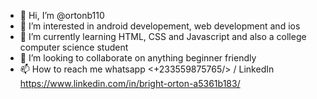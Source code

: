 - 👋 Hi, I’m @ortonb110
- 👀 I’m interested in android developement, web development and ios
- 🌱 I’m currently learning HTML, CSS and Javascript and also a college computer science student
- 💞️ I’m looking to collaborate on anything beginner friendly
- 📫 How to reach me whatsapp <+233559875765/> / LinkedIn https://www.linkedin.com/in/bright-orton-a5361b183/ 

<!---
ortonb110/ortonb110 is a ✨ special ✨ repository because its `README.md` (this file) appears on your GitHub profile.
You can click the Preview link to take a look at your changes.
--->
